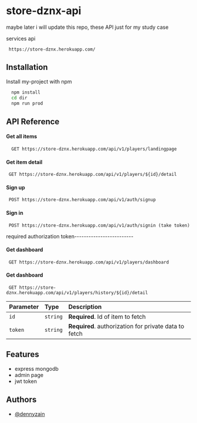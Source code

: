 # store-dznx-api

maybe later i will update this repo,
these API just for my study case

services api

```http
 https://store-dznx.herokuapp.com/
```

## Installation

Install my-project with npm

```bash
  npm install
  cd dir
  npm run prod
```

## API Reference

#### Get all items

```http
  GET https://store-dznx.herokuapp.com/api/v1/players/landingpage
```

#### Get item detail

```http
 GET https://store-dznx.herokuapp.com/api/v1/players/${id}/detail
```

#### Sign up

```http
 POST https://store-dznx.herokuapp.com/api/v1/auth/signup
```

#### Sign in

```http
 POST https://store-dznx.herokuapp.com/api/v1/auth/signin (take token)
```

required authorization token-------------------------

#### Get dashboard

```http
 GET https://store-dznx.herokuapp.com/api/v1/players/dashboard
```

#### Get dashboard

```http
 GET https://store-dznx.herokuapp.com/api/v1/players/history/${id}/detail
```

| Parameter | Type     | Description                                           |
| :-------- | :------- | :---------------------------------------------------- |
| `id`      | `string` | **Required**. Id of item to fetch                     |
| `token`   | `string` | **Required**. authorization for private data to fetch |

## Features

- express mongodb
- admin page
- jwt token

## Authors

- [@dennyzain](https://www.github.com/dennyzain)
